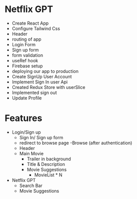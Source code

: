 # Netflix GPT

- Create React App
- Configure Tailwind Css
- Header
- routing of app
- Login Form
- Sign up form
- form validation
- useRef hook
- Firebase setup
- deploying our app to production
- Create SignUp User Account
- Implement Sign In user Api
- Created Redux Store with userSlice
- Implemented sign out
- Update Profile


# Features
- Login/Sign up
    - Sign In/ Sign up form
    - redirect to browse page
-Browse (after authentication)
    - Header
    - Main Movie
        - Trailer in background
        - Title & Description
        - Movie Suggestions
            - MovieList * N
- Netflix GPT
    - Search Bar
    - Movie Suggestions